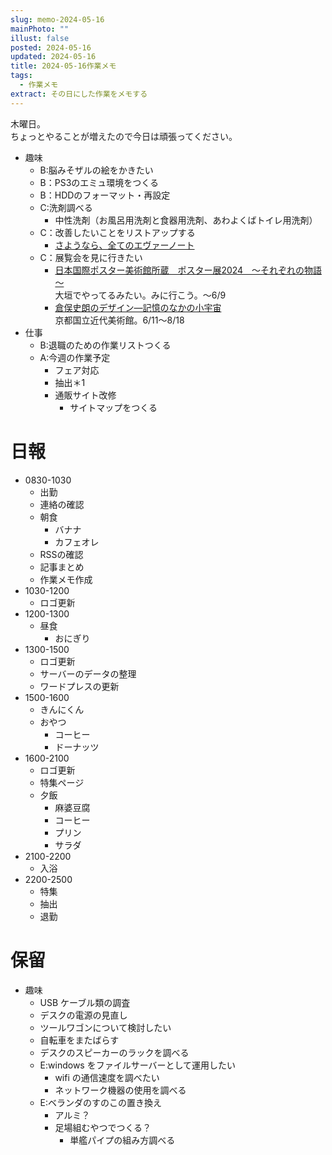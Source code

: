 ```yaml
---
slug: memo-2024-05-16
mainPhoto: ""
illust: false
posted: 2024-05-16
updated: 2024-05-16
title: 2024-05-16作業メモ
tags:
  - 作業メモ
extract: その日にした作業をメモする
---
```


木曜日。  
ちょっとやることが増えたので今日は頑張ってください。

- 趣味
  - B:脳みそザルの絵をかきたい
  - B：PS3のエミュ環境をつくる
  - B：HDDのフォーマット・再設定
  - C:洗剤調べる
    - 中性洗剤（お風呂用洗剤と食器用洗剤、あわよくばトイレ用洗剤）
  - C：改善したいことをリストアップする 
    - [さようなら、全てのエヴァーノート](https://honeshabri.hatenablog.com/entry/Evernote_to_Obsidian)  
  - C：展覧会を見に行きたい
    - [日本国際ポスター美術館所蔵　ポスター展2024　～それぞれの物語～](https://www.japandesign.ne.jp/event/postermuseum-ogaki-2024/)  
    大垣でやってるみたい。みに行こう。〜6/9
    - [倉俣史朗のデザイン―記憶のなかの小宇宙](https://www.momak.go.jp/Japanese/exhibitionarchive/2024/459.html)  
      京都国立近代美術館。6/11〜8/18
- 仕事
  - B:退職のための作業リストつくる
  - A:今週の作業予定
    - フェア対応
    - 抽出＊1
    - 通販サイト改修
      - サイトマップをつくる

# 日報

- 0830-1030
  - 出勤
  - 連絡の確認
  - 朝食
    - バナナ
    - カフェオレ
  - RSSの確認
  - 記事まとめ
  - 作業メモ作成
- 1030-1200
  - ロゴ更新
- 1200-1300
  - 昼食
      - おにぎり
- 1300-1500
  - ロゴ更新
  - サーバーのデータの整理
  - ワードプレスの更新
- 1500-1600
  - きんにくん
  - おやつ
    - コーヒー
    - ドーナッツ
- 1600-2100
  - ロゴ更新
  - 特集ページ
  - 夕飯
    - 麻婆豆腐
    - コーヒー
    - プリン
    - サラダ
- 2100-2200
  - 入浴
- 2200-2500
  - 特集
  - 抽出
  - 退勤
# 保留

- 趣味
  - USB ケーブル類の調査
  - デスクの電源の見直し
  - ツールワゴンについて検討したい
  - 自転車をまたばらす
  - デスクのスピーカーのラックを調べる
  - E:windows をファイルサーバーとして運用したい
    - wifi の通信速度を調べたい
    - ネットワーク機器の使用を調べる
  - E:ベランダのすのこの置き換え
    - アルミ？
    - 足場組むやつでつくる？
      - 単艦パイプの組み方調べる
